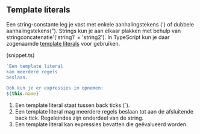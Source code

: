 ## Template literals

Een string-constante leg je vast met enkele aanhalingstekens (') of dubbele aanhalingstekens("). Strings kun je aan 
elkaar plakken met behulp van stringconcatenatie'('string1' + 'string2'). In TypeScript kun je daar zogenaamde 
[template literals](https://developer.mozilla.org/nl/docs/Web/JavaScript/Reference/Template_literals)
voor gebruiken.

(snippet.ts)
```TypeScript
`Een template literal
kan meerdere regels
beslaan.

Ook kun je er expressies in opnemen:
${this.name}` 
```

1. Een template literal staat tussen back ticks (`).
2. Een template literal mag meerdere regels beslaan tot aan de afsluitende back tick. Regeleindes zijn onderdeel van de
   string.
3. Een template literal kan expressies bevatten die ge&euml;valueerd worden.


